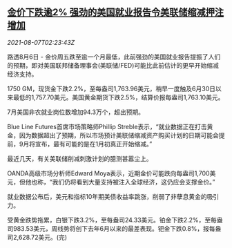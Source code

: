 <!--1628303463000-->
[金价下跌逾2% 强劲的美国就业报告令美联储缩减押注增加](https://cn.reuters.com/article/global-precious-metal-drv-0807-idCNKBS2F801X)
------

<div><i>2021-08-07T02:23:43Z</i></div><p>路透8月6日 - 金价周五跌至逾一个月最低，此前强劲的美国就业报告提振了人们的预期，即对美国联邦储备理事会(美联储/FED)可能比此前估计的更早开始缩减经济支持。</p><p>1750 GM，现货金下跌2.2%，至每盎司1,763.96美元，稍早一度触及6月30日以来最低的1,757.70美元。美国黄金期货下跌2.5%，结算价报每盎司1,763.10美元。</p><p>7月美国非农就业岗位数增加94.3万个，超出预期。</p><p>Blue Line Futures首席市场策略师Phillip Streble表示，“就业数据正在打击黄金，因为数据超出了预期，所以市场预计美联储缩减资产购买计划的日期可能会提前，9月将宣布，最有可能的是在1月初真正开始缩减。”</p><p>最近几天，有关美联储削减刺激计划的臆测甚嚣尘上。</p><p>OANDA高级市场分析师Edward Moya表示，近期金价可能跌向每盎司1,700美元，但他也称，“我们仍将看到大量支持被注入全球经济，这仍应会支撑金价。”</p><p>就业数据公布后，美元和指标10年期美债收益率跳涨，削弱了非孽息黄金的吸引力。</p><p>受黄金跌势拖累，白银下跌3.2%，至每盎司24.33美元。铂金下跌2.2%，至每盎司983.53美元，周线势将创下去年6月以来的最差表现。钯金下跌0.8%，报每盎司2,628.72美元。(完)</p>
